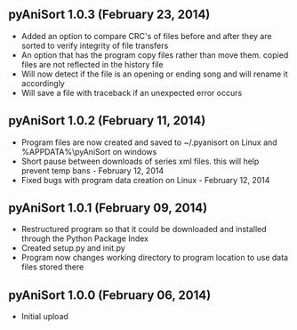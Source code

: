 ## pyAniSort 1.0.3 (February 23, 2014)

* Added an option to compare CRC's of files before and after they are sorted to verify integrity of file transfers
* An option that has the program copy files rather than move them. copied files are not reflected in the history file
* Will now detect if the file is an opening or ending song and will rename it accordingly
* Will save a file with traceback if an unexpected error occurs

## pyAniSort 1.0.2 (February 11, 2014)

* Program files are now created and saved to ~/.pyanisort on Linux and %APPDATA%\pyAniSort on windows
* Short pause between downloads of series xml files. this will help prevent temp bans - February 12, 2014
* Fixed bugs with program data creation on Linux - February 12, 2014
	
## pyAniSort 1.0.1 (February 09, 2014)

* Restructured program so that it could be downloaded and installed through the Python Package Index 
* Created setup.py and init.py
* Program now changes working directory to program location to use data files stored there

## pyAniSort 1.0.0 (February 06, 2014)

* Initial upload
